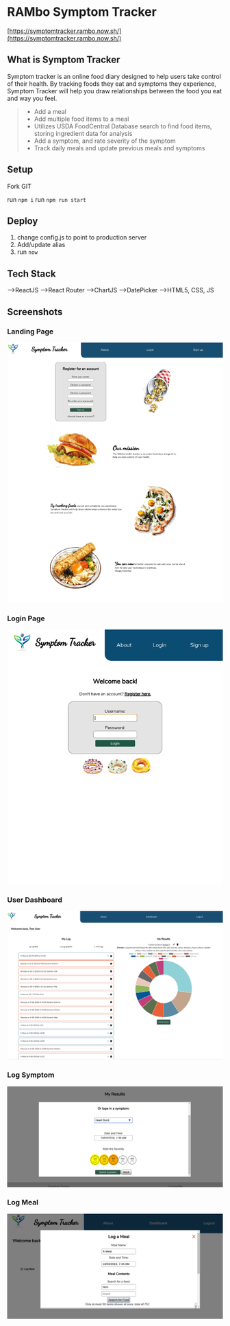 # RAMbo Symptom Tracker

[https://symptomtracker.rambo.now.sh/](https://symptomtracker.rambo.now.sh/)

## What is Symptom Tracker

Symptom tracker is an online food diary designed to help users take control of their health. By tracking foods they eat and symptoms they experience, Symptom Tracker will help you draw relationships between the food you eat and way you feel.

> - Add a meal
> - Add multiple food items to a meal
> - Utilizes USDA FoodCentral Database search to find food items, storing ingredient data for analysis
> - Add a symptom, and rate severity of the symptom
> - Track daily meals and update previous meals and symptoms

## Setup

Fork GIT

run `npm i`
run `npm run start`

## Deploy

1) change config.js to point to production server
2) Add/update alias
2) run `now`

## Tech Stack

-->ReactJS
-->React Router
-->ChartJS
-->DatePicker
-->HTML5, CSS, JS

## Screenshots

### Landing Page

![Landing Page](/src/Media/landingpagescreenshot.png)

### Login Page

![Login Page](/src/Media/loginscreenshot.png)

### User Dashboard

![User Dashboard](/src/Media/dashboardscreenshot.png)

### Log Symptom

![Log Symptom](/src/Media/logsymptomscreenshot.png)

### Log Meal

![Log Meal](/src/Media/logmealshot.png)


